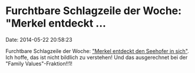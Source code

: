 Furchtbare Schlagzeile der Woche: \"Merkel entdeckt \...
========================================================

Date: 2014-05-22 20:58:23

Furchtbare Schlagzeile der Woche: [\"Merkel entdeckt den Seehofer in
sich\"](http://spiegel.de/article.do?id=971059). Ich hoffe, das ist
nicht bildlich zu verstehen! Und das ausgerechnet bei der \"Family
Values\"-Fraktion!!1!
